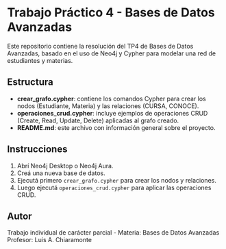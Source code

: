 
# Trabajo Práctico 4 - Bases de Datos Avanzadas

Este repositorio contiene la resolución del TP4 de Bases de Datos Avanzadas, basado en el uso de Neo4j y Cypher para modelar una red de estudiantes y materias.

## Estructura

- **crear_grafo.cypher**: contiene los comandos Cypher para crear los nodos (Estudiante, Materia) y las relaciones (CURSA, CONOCE).
- **operaciones_crud.cypher**: incluye ejemplos de operaciones CRUD (Create, Read, Update, Delete) aplicadas al grafo creado.
- **README.md**: este archivo con información general sobre el proyecto.

## Instrucciones

1. Abrí Neo4j Desktop o Neo4j Aura.
2. Creá una nueva base de datos.
3. Ejecutá primero `crear_grafo.cypher` para crear los nodos y relaciones.
4. Luego ejecutá `operaciones_crud.cypher` para aplicar las operaciones CRUD.

## Autor

Trabajo individual de carácter parcial - Materia: Bases de Datos Avanzadas  
Profesor: Luis A. Chiaramonte
